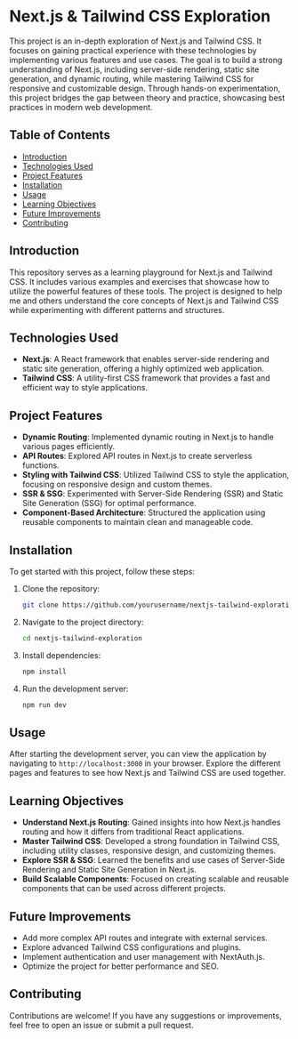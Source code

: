 # Next.js & Tailwind CSS Exploration

This project is an in-depth exploration of Next.js and Tailwind CSS. It focuses on gaining practical experience with these technologies by implementing various features and use cases. The goal is to build a strong understanding of Next.js, including server-side rendering, static site generation, and dynamic routing, while mastering Tailwind CSS for responsive and customizable design. Through hands-on experimentation, this project bridges the gap between theory and practice, showcasing best practices in modern web development.


## Table of Contents

- [Introduction](#introduction)
- [Technologies Used](#technologies-used)
- [Project Features](#project-features)
- [Installation](#installation)
- [Usage](#usage)
- [Learning Objectives](#learning-objectives)
- [Future Improvements](#future-improvements)
- [Contributing](#contributing)


## Introduction

This repository serves as a learning playground for Next.js and Tailwind CSS. It includes various examples and exercises that showcase how to utilize the powerful features of these tools. The project is designed to help me and others understand the core concepts of Next.js and Tailwind CSS while experimenting with different patterns and structures.

## Technologies Used

- **Next.js**: A React framework that enables server-side rendering and static site generation, offering a highly optimized web application.
- **Tailwind CSS**: A utility-first CSS framework that provides a fast and efficient way to style applications.

## Project Features

- **Dynamic Routing**: Implemented dynamic routing in Next.js to handle various pages efficiently.
- **API Routes**: Explored API routes in Next.js to create serverless functions.
- **Styling with Tailwind CSS**: Utilized Tailwind CSS to style the application, focusing on responsive design and custom themes.
- **SSR & SSG**: Experimented with Server-Side Rendering (SSR) and Static Site Generation (SSG) for optimal performance.
- **Component-Based Architecture**: Structured the application using reusable components to maintain clean and manageable code.

## Installation

To get started with this project, follow these steps:

1. Clone the repository:
   ```bash
   git clone https://github.com/yourusername/nextjs-tailwind-exploration.git
   ```
2. Navigate to the project directory:
   ```bash
   cd nextjs-tailwind-exploration
   ```
3. Install dependencies:
   ```bash
   npm install
   ```
4. Run the development server:
   ```bash
   npm run dev
   ```

## Usage

After starting the development server, you can view the application by navigating to `http://localhost:3000` in your browser. Explore the different pages and features to see how Next.js and Tailwind CSS are used together.

## Learning Objectives

- **Understand Next.js Routing**: Gained insights into how Next.js handles routing and how it differs from traditional React applications.
- **Master Tailwind CSS**: Developed a strong foundation in Tailwind CSS, including utility classes, responsive design, and customizing themes.
- **Explore SSR & SSG**: Learned the benefits and use cases of Server-Side Rendering and Static Site Generation in Next.js.
- **Build Scalable Components**: Focused on creating scalable and reusable components that can be used across different projects.

## Future Improvements

- Add more complex API routes and integrate with external services.
- Explore advanced Tailwind CSS configurations and plugins.
- Implement authentication and user management with NextAuth.js.
- Optimize the project for better performance and SEO.

## Contributing

Contributions are welcome! If you have any suggestions or improvements, feel free to open an issue or submit a pull request.
